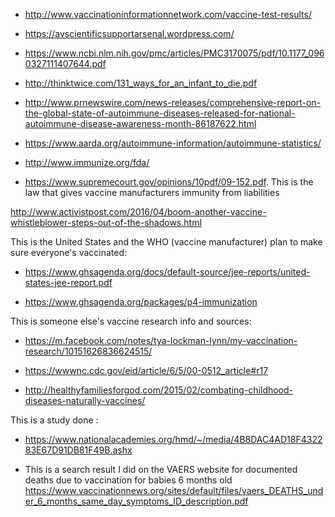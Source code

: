 * http://www.vaccinationinformationnetwork.com/vaccine-test-results/

* https://avscientificsupportarsenal.wordpress.com/

* https://www.ncbi.nlm.nih.gov/pmc/articles/PMC3170075/pdf/10.1177_0960327111407644.pdf

* http://thinktwice.com/131_ways_for_an_infant_to_die.pdf

* http://www.prnewswire.com/news-releases/comprehensive-report-on-the-global-state-of-autoimmune-diseases-released-for-national-autoimmune-disease-awareness-month-86187622.html

* https://www.aarda.org/autoimmune-information/autoimmune-statistics/
* http://www.immunize.org/fda/
* https://www.supremecourt.gov/opinions/10pdf/09-152.pdf. 
This is the law that gives vaccine manufacturers immunity from liabilities 

http://www.activistpost.com/2016/04/boom-another-vaccine-whistleblower-steps-out-of-the-shadows.html

This is the United States and the WHO (vaccine manufacturer) plan to make sure everyone's vaccinated:

* https://www.ghsagenda.org/docs/default-source/jee-reports/united-states-jee-report.pdf

* https://www.ghsagenda.org/packages/p4-immunization

This is someone else's vaccine research info and sources:
* https://m.facebook.com/notes/tya-lockman-lynn/my-vaccination-research/10151626836624515/

* https://wwwnc.cdc.gov/eid/article/6/5/00-0512_article#r17

* http://healthyfamiliesforgod.com/2015/02/combating-childhood-diseases-naturally-vaccines/

This is a study done :

* https://www.nationalacademies.org/hmd/~/media/4B8DAC4AD18F432283E67D91DB81F49B.ashx

* This is a search result I did on the VAERS website for documented deaths due to vaccination for babies 6 months old 
https://www.vaccinationnews.org/sites/default/files/vaers_DEATHS_under_6_months_same_day_symptoms_ID_description.pdf